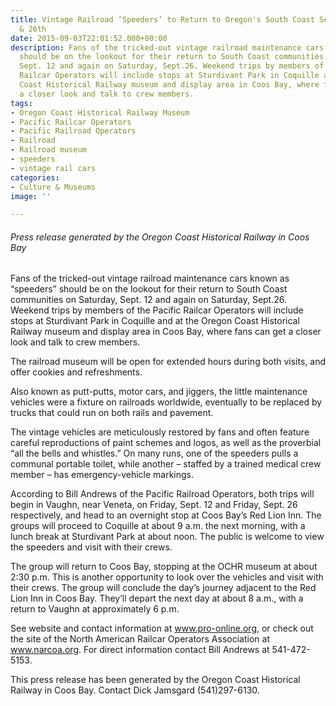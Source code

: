 ```yaml
---
title: Vintage Railroad ‘Speeders’ to Return to Oregon's South Coast September 12th
  & 26th
date: 2015-09-03T22:01:52.000+00:00
description: Fans of the tricked-out vintage railroad maintenance cars known as “speeders”
  should be on the lookout for their return to South Coast communities on Saturday,
  Sept. 12 and again on Saturday, Sept.26. Weekend trips by members of the Pacific
  Railcar Operators will include stops at Sturdivant Park in Coquille and at the Oregon
  Coast Historical Railway museum and display area in Coos Bay, where fans can get
  a closer look and talk to crew members.
tags:
- Oregon Coast Historical Railway Museum
- Pacific Railcar Operators
- Pacific Railroad Operators
- Railroad
- Railroad museum
- speeders
- vintage rail cars
categories:
- Culture & Museums
image: ''

---
```

###### Press release generated by the Oregon Coast Historical Railway in Coos Bay

Fans of the tricked-out vintage railroad maintenance cars known as “speeders” should be on the lookout for their return to South Coast communities on Saturday, Sept. 12 and again on Saturday, Sept.26. Weekend trips by members of the Pacific Railcar Operators will include stops at Sturdivant Park in Coquille and at the Oregon Coast Historical Railway museum and display area in Coos Bay, where fans can get a closer look and talk to crew members.

The railroad museum will be open for extended hours during both visits, and offer cookies and refreshments.

Also known as putt-putts, motor cars, and jiggers, the little maintenance vehicles were a fixture on railroads worldwide, eventually to be replaced by trucks that could run on both rails and pavement.

The vintage vehicles are meticulously restored by fans and often feature careful reproductions of paint schemes and logos, as well as the proverbial “all the bells and whistles.” On many runs, one of the speeders pulls a communal portable toilet, while another – staffed by a trained medical crew member – has emergency-vehicle markings.

According to Bill Andrews of the Pacific Railroad Operators, both trips will begin in Vaughn, near Veneta, on Friday, Sept. 12 and Friday, Sept. 26 respectively, and head to an overnight stop at Coos Bay’s Red Lion Inn. The groups will proceed to Coquille at about 9 a.m. the next morning, with a lunch break at Sturdivant Park at about noon. The public is welcome to view the speeders and visit with their crews.

The group will return to Coos Bay, stopping at the OCHR museum at about 2:30 p.m. This is another opportunity to look over the vehicles and visit with their crews. The group will conclude the day’s journey adjacent to the Red Lion Inn in Coos Bay. They’ll depart the next day at about 8 a.m., with a return to Vaughn at approximately 6 p.m.

See website and contact information at www.pro-online.org, or check out the site of the North American Railcar Operators Association at www.narcoa.org. For direct information contact Bill Andrews at 541-472-5153.

This press release has been generated by the Oregon Coast Historical Railway in Coos Bay. Contact Dick Jamsgard (541)297-6130.